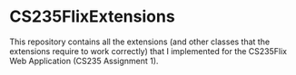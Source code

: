 # CS235FlixExtensions

This repository contains all the extensions (and other classes that the extensions require to work correctly) that I implemented for the CS235Flix Web Application (CS235 Assignment 1).
